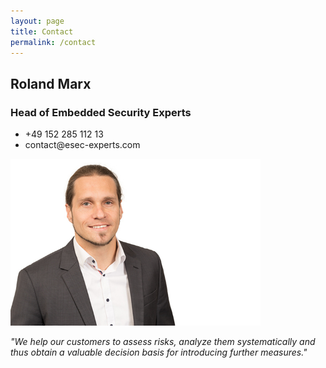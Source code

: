 ```yaml
---
layout: page
title: Contact
permalink: /contact
---
```



## Roland Marx
### Head of  Embedded Security Experts
<ul>
  <li>+49 152 285 112 13</li>
  <li>contact@esec-experts.com</li>
</ul>


<img src="/docs/images/photos/Marx_ohne_Logo.jpg" width="400">

<cite>"We help our customers to assess risks, analyze them systematically and thus obtain a valuable decision basis for introducing further measures."</cite>


